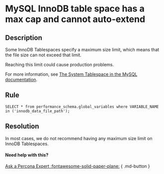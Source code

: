 # MySQL InnoDB table space has a max cap and cannot auto-extend

## Description
Some InnoDB Tablespaces specify a maximum size limit, which means that the file size can not exceed that limit. 

Reaching this limit could cause production problems. 

For more information, see [The System Tablespace in the MySQL documentation](https://dev.mysql.com/doc/refman/8.0/en/innodb-system-tablespace.html).

## Rule
`SELECT * from performance_schema.global_variables where VARIABLE_NAME in ('innodb_data_file_path');`


## Resolution
In most cases, we do not recommend having any maximum size limit on InnoDB Tablespaces. 

#### Need help with this?

[Ask a Percona Expert :fontawesome-solid-paper-plane:](https://www.percona.com/about-percona/contact) { .md-button }